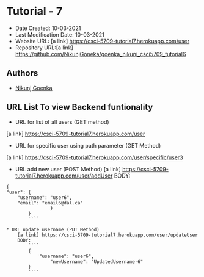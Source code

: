 # Tutorial - 7

* Date Created: 10-03-2021
* Last Modification Date: 10-03-2021
* Website URL: [a link] https://csci-5709-tutorial7.herokuapp.com/user
* Repository URL:[a link] https://github.com/NikunjGoneka/goenka_nikunj_csci5709_tutorial6

## Authors
* [Nikunj Goenka](Nikunj.Goenka@dal.ca)

## URL List To view Backend funtionality

* URL for list of all users (GET method)

[a link] https://csci-5709-tutorial7.herokuapp.com/user

* URL for specific user using path parameter (GET Method)

[a link] https://csci-5709-tutorial7.herokuapp.com/user/specific/user3


* URL add new user (POST Method)
[a link] https://csci-5709-tutorial7.herokuapp.com/user/addUser
BODY:
````
{
"user": {
	"username": "user6",
	"email": "email6@dal.ca"
    			}
		}
		````

* URL update username (PUT Method)
	[a link] https://csci-5709-tutorial7.herokuapp.com/user/updateUser
	BODY:
		````
		{
   			"username": "user6",
    			"newUsername": "UpdatedUsername-6"
		}
		````
